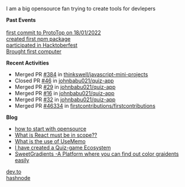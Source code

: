 I am a big opensource fan
trying to create tools for devlepers

**Past Events**
<br>
<br>
[first commit to ProtoTop on 18/01/2022](https://github.com/ProtoTop)<br>
[created first npm package](https://www.npmjs.com/package/@notealert/notealert)<br>
[participated in Hacktoberfest](https://hacktoberfest.digitalocean.com)<br>
[Brought first computer](https://www.github.com/johnbabu021)

**Recent Activities**

<!--START_SECTION:activity-->
- Merged PR [#384](https://github.com/thinkswell/javascript-mini-projects/pull/384) in [thinkswell/javascript-mini-projects](https://github.com/thinkswell/javascript-mini-projects)
- Closed PR [#46](https://github.com/johnbabu021/quiz-app/pull/46) in [johnbabu021/quiz-app](https://github.com/johnbabu021/quiz-app)
- Merged PR [#29](https://github.com/johnbabu021/quiz-app/pull/29) in [johnbabu021/quiz-app](https://github.com/johnbabu021/quiz-app)
- Merged PR [#16](https://github.com/johnbabu021/quiz-app/pull/16) in [johnbabu021/quiz-app](https://github.com/johnbabu021/johnbabu021)
- Merged PR  [#32](https://github.com/johnbabu021/quiz-app/pull/16) in [johnbabu021/quiz-app](https://github.com/johnbabuo21/quiz-app)
- Merged PR [#46334](https://github.com/firstcontributions/first-contributions/pull/46334) in [firstcontributions/firstcontributions](https://github.com/firstcontributions/first-contributions)
<!--4. 🎉 Merged PR [#16](https://github.com/johnbabu021/quiz-app/pull/16) in [FrancescoXX/100-days-of-Web3](https://github.com/johnbabu021/johnbabu021)
<!--END_SECTION:activity-->

**Blog**

- [how to start with opensource](https://dev.to/johnbabu021/how-to-start-with-open-source-m6e)
- [What is React must be in scope??](https://dev.to/johnbabu021/what-is-react-must-be-in-scope-56fd)
- [What is the use of UseMemo](https://dev.to/johnbabu021/what-is-the-use-of-usememo-4aee)
- [I have created a Quiz-game Ecosystem](https://johnbabu.hashnode.dev/i-created-quiz-app-a-quiz-game-ecosystem)
- [SweetGradients -A Platform where you can find out color graidents easily](https://johnbabu.hashnode.dev/i-created-sweetgradients-a-color-gradient-ecosystem)

[dev.to](https://dev.to/johnbabu021)<br>
[hashnode](https://hashnode.com/@johnbabu021)

